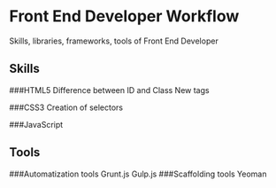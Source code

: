 # Front End Developer Workflow
Skills, libraries, frameworks, tools of Front End Developer

## Skills
###HTML5
Difference between ID and Class
New tags

###CSS3
Creation of selectors

###JavaScript

## Tools
###Automatization tools
Grunt.js
Gulp.js
###Scaffolding tools
Yeoman
